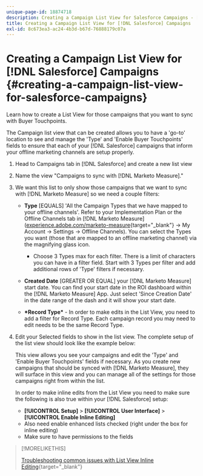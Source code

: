 ```yaml
---
unique-page-id: 18874718
description: Creating a Campaign List View for Salesforce Campaigns - [!DNL Marketo Measure] - Product Documentation
title: Creating a Campaign List View for [!DNL Salesforce] Campaigns
exl-id: 8c673ea3-ac24-4b3d-b67d-76888179c07a
---
```

# Creating a Campaign List View for [!DNL Salesforce] Campaigns {#creating-a-campaign-list-view-for-salesforce-campaigns}

Learn how to create a List View for those campaigns that you want to sync with Buyer Touchpoints.

The Campaign list view that can be created allows you to have a 'go-to' location to see and manage the 'Type' and 'Enable Buyer Touchpoints' fields to ensure that each of your [!DNL Salesforce] campaigns that inform your offline marketing channels are setup properly.

1. Head to Campaigns tab in [!DNL Salesforce] and create a new list view
1. Name the view "Campaigns to sync with [!DNL Marketo Measure]."
1. We want this list to only show those campaigns that we want to sync with [!DNL Marketo Measure] so we need a couple filters:

    * **Type** [EQUALS] 'All the Campaign Types that we have mapped to your offline channels'. Refer to your Implementation Plan or the Offline Channels tab in [!DNL Marketo Measure] ([experience.adobe.com/marketo-measure](https://experience.adobe.com/marketo-measure){target="_blank"} -> My Account -> Settings -> Offline Channels). You can select the Types you want (those that are mapped to an offline marketing channel) via the magnifying glass icon.

        * Choose 3 Types max for each filter. There is a limit of characters you can have in a filter field. Start with 3 Types per filter and add additional rows of 'Type' filters if necessary.

    * **Created Date** [GREATER OR EQUAL] your [!DNL Marketo Measure] start date. You can find your start date in the ROI dashboard within the [!DNL Marketo Measure] App. Just select 'Since Creation Date' in the date range of the dash and it will show your start date.
    * **&#42;Record Type&#42;** - In order to make edits in the List View, you need to add a filter for Record Type. Each campaign record you may need to edit needs to be the same Record Type.

1. Edit your Selected fields to show in the list view. The complete setup of the list view should look like the example below:

   This view allows you see your campaigns and edit the 'Type' and 'Enable Buyer Touchpoints' fields if necessary. As you create new campaigns that should be synced with [!DNL Marketo Measure], they will surface in this view and you can manage all of the settings for those campaigns right from within the list.  
  
   In order to make inline edits from the List View you need to make sure the following is also true within your [!DNL Salesforce] setup:

    * **[!UICONTROL Setup]** > **[!UICONTROL User Interface]** > **[!UICONTROL Enable Inline Editing]**
    * Also need enable enhanced lists checked (right under the box for inline editing)
    * Make sure to have permissions to the fields

>[!MORELIKETHIS]
>
>[Troubleshooting common issues with List View Inline Editing](http://help.salesforce.com/articleView?id=000003911&language=en_US&type=1){target="_blank"}
